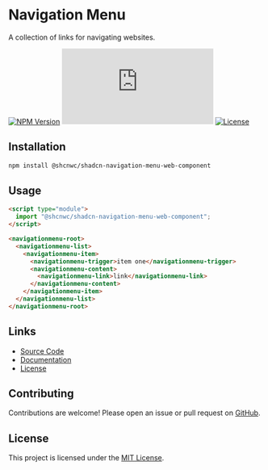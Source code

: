 # Navigation Menu

A collection of links for navigating websites.

[![NPM Version](https://img.shields.io/npm/v/@shcnwc/shadcn-navigation-menu-web-component.svg)](https://www.npmjs.com/package/@shcnwc/shadcn-navigation-menu-web-component)
[![Package Size](https://img.badgesize.io/https://unpkg.com/@shcnwc/shadcn-navigation-menu-web-component/index.js?compression=gzip)](https://www.npmjs.com/package/@shcnwc/shadcn-navigation-menu-web-component)
[![License](https://img.shields.io/npm/l/@shcnwc/shadcn-navigation-menu-web-component.svg)](https://github.com/shcnwc/shadcn-web-components/blob/main/LICENSE)


## Installation

```bash
npm install @shcnwc/shadcn-navigation-menu-web-component
```

## Usage

```html
<script type="module">
  import "@shcnwc/shadcn-navigation-menu-web-component";
</script>

<navigationmenu-root>
  <navigationmenu-list>
    <navigationmenu-item>
      <navigationmenu-trigger>item one</navigationmenu-trigger>
      <navigationmenu-content>
        <navigationmenu-link>link</navigationmenu-link>
      </navigationmenu-content>
    </navigationmenu-item>
  </navigationmenu-list>
</navigationmenu-root>
```

## Links

- [Source Code](https://github.com/shcnwc/shadcn-web-components/tree/main/dist/navigation-menu)
- [Documentation](https://github.com/shcnwc/shadcn-web-components)
- [License](https://github.com/shcnwc/shadcn-web-components/blob/main/LICENSE)

## Contributing

Contributions are welcome! Please open an issue or pull request on [GitHub](https://github.com/shcnwc/shadcn-web-components).

## License

This project is licensed under the [MIT License](https://github.com/shcnwc/shadcn-web-components/blob/main/LICENSE).
